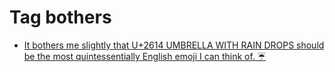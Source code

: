 <!--
title: Tag bothers
date: 2020-06-28T14:49:39.300Z
tags:
-->
# Tag bothers

 * [It bothers me slightly that U+2614 UMBRELLA WITH RAIN DROPS should be the most quintessentially English emoji I can think of. ☔](106401231572.md)